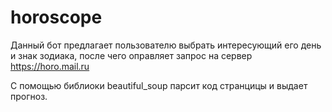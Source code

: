 # horoscope

Данный бот предлагает пользователю выбрать интересующий его день и знак зодиака, после чего оправляет запрос на сервер https://horo.mail.ru

С помощью библиоки beautiful_soup парсит код странцицы и выдает прогноз.